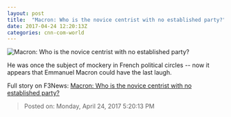 ```yaml
---
layout: post
title:  "Macron: Who is the novice centrist with no established party?"
date: 2017-04-24 12:20:13Z
categories: cnn-com-world
---
```


![Macron: Who is the novice centrist with no established party?](http://i2.cdn.cnn.com/cnnnext/dam/assets/170202151816-macron-super-tease.jpg)

He was once the subject of mockery in French political circles -- now it appears that Emmanuel Macron could have the last laugh.


Full story on F3News: [Macron: Who is the novice centrist with no established party?](http://www.f3nws.com/n/AhVcEB)

> Posted on: Monday, April 24, 2017 5:20:13 PM
